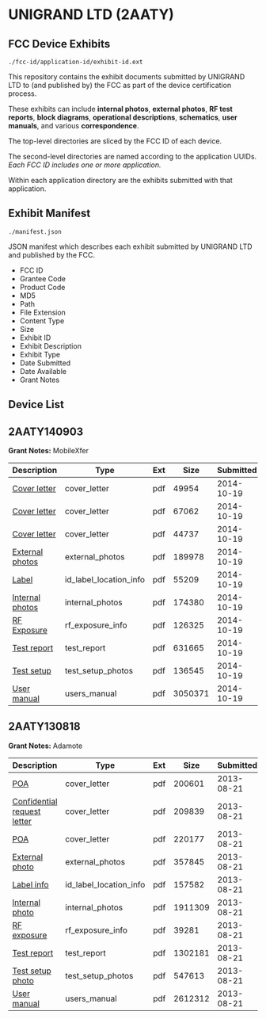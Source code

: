 # UNIGRAND LTD (2AATY)
## FCC Device Exhibits

```
./fcc-id/application-id/exhibit-id.ext
```

This repository contains the exhibit documents submitted by UNIGRAND LTD to (and published by) the FCC as part of the device certification process.

These exhibits can include **internal photos**, **external photos**, **RF test reports**, **block diagrams**, **operational descriptions**, **schematics**, **user manuals**, and various **correspondence**.

The top-level directories are sliced by the FCC ID of each device.

The second-level directories are named according to the application UUIDs. *Each FCC ID includes one or more application.*

Within each application directory are the exhibits submitted with that application. 

## Exhibit Manifest

```
./manifest.json
```

JSON manifest which describes each exhibit submitted by UNIGRAND LTD and published by the FCC.

- FCC ID
- Grantee Code
- Product Code
- MD5
- Path
- File Extension
- Content Type
- Size
- Exhibit ID
- Exhibit Description
- Exhibit Type
- Date Submitted
- Date Available
- Grant Notes

## Device List
## 2AATY140903
**Grant Notes:** MobileXfer

| Description | Type | Ext | Size | Submitted | Available |
| ----------- | ---- | --- | ---- | --------- | --------- |
| [Cover letter](2AATY140903/546ba2ddf61d335bec140743e5824739/2421980.pdf) | cover_letter | pdf | 49954 | 2014-10-19 | 2014-10-19 |
| [Cover letter](2AATY140903/546ba2ddf61d335bec140743e5824739/2421981.pdf) | cover_letter | pdf | 67062 | 2014-10-19 | 2014-10-19 |
| [Cover letter](2AATY140903/546ba2ddf61d335bec140743e5824739/2421982.pdf) | cover_letter | pdf | 44737 | 2014-10-19 | 2014-10-19 |
| [External photos](2AATY140903/546ba2ddf61d335bec140743e5824739/2421983.pdf) | external_photos | pdf | 189978 | 2014-10-19 | 2014-10-19 |
| [Label](2AATY140903/546ba2ddf61d335bec140743e5824739/2421984.pdf) | id_label_location_info | pdf | 55209 | 2014-10-19 | 2014-10-19 |
| [Internal photos](2AATY140903/546ba2ddf61d335bec140743e5824739/2421985.pdf) | internal_photos | pdf | 174380 | 2014-10-19 | 2014-10-19 |
| [RF Exposure](2AATY140903/546ba2ddf61d335bec140743e5824739/2421987.pdf) | rf_exposure_info | pdf | 126325 | 2014-10-19 | 2014-10-19 |
| [Test report](2AATY140903/546ba2ddf61d335bec140743e5824739/2421989.pdf) | test_report | pdf | 631665 | 2014-10-19 | 2014-10-19 |
| [Test setup](2AATY140903/546ba2ddf61d335bec140743e5824739/2421990.pdf) | test_setup_photos | pdf | 136545 | 2014-10-19 | 2014-10-19 |
| [User manual](2AATY140903/546ba2ddf61d335bec140743e5824739/2421991.pdf) | users_manual | pdf | 3050371 | 2014-10-19 | 2014-10-19 |
## 2AATY130818
**Grant Notes:** Adamote

| Description | Type | Ext | Size | Submitted | Available |
| ----------- | ---- | --- | ---- | --------- | --------- |
| [POA](2AATY130818/af523c431810d18c0f87731265e8c246/2049793.pdf) | cover_letter | pdf | 200601 | 2013-08-21 | 2013-08-21 |
| [Confidential request letter](2AATY130818/af523c431810d18c0f87731265e8c246/2049794.pdf) | cover_letter | pdf | 209839 | 2013-08-21 | 2013-08-21 |
| [POA](2AATY130818/af523c431810d18c0f87731265e8c246/2049795.pdf) | cover_letter | pdf | 220177 | 2013-08-21 | 2013-08-21 |
| [External photo](2AATY130818/af523c431810d18c0f87731265e8c246/2049803.pdf) | external_photos | pdf | 357845 | 2013-08-21 | 2013-08-21 |
| [Label info](2AATY130818/af523c431810d18c0f87731265e8c246/2049802.pdf) | id_label_location_info | pdf | 157582 | 2013-08-21 | 2013-08-21 |
| [Internal photo](2AATY130818/af523c431810d18c0f87731265e8c246/2049804.pdf) | internal_photos | pdf | 1911309 | 2013-08-21 | 2013-08-21 |
| [RF exposure](2AATY130818/af523c431810d18c0f87731265e8c246/2049801.pdf) | rf_exposure_info | pdf | 39281 | 2013-08-21 | 2013-08-21 |
| [Test report](2AATY130818/af523c431810d18c0f87731265e8c246/2049799.pdf) | test_report | pdf | 1302181 | 2013-08-21 | 2013-08-21 |
| [Test setup photo](2AATY130818/af523c431810d18c0f87731265e8c246/2049800.pdf) | test_setup_photos | pdf | 547613 | 2013-08-21 | 2013-08-21 |
| [User manual](2AATY130818/af523c431810d18c0f87731265e8c246/2049812.pdf) | users_manual | pdf | 2612312 | 2013-08-21 | 2013-08-21 |
